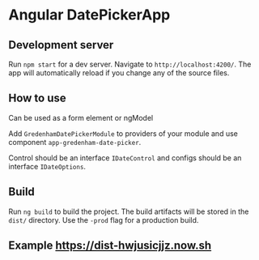 
# Angular DatePickerApp

## Development server

Run `npm start` for a dev server. Navigate to `http://localhost:4200/`. The app will automatically reload if you change any of the source files.

## How to use

Can be used as a form element or ngModel

Add `GredenhamDatePickerModule` to providers of your module and use component `app-gredenham-date-picker`.

Control should be an interface `IDateControl` and configs should be an interface `IDateOptions`.

## Build

Run `ng build` to build the project. The build artifacts will be stored in the `dist/` directory. Use the `-prod` flag for a production build.

## Example https://dist-hwjusicjjz.now.sh
